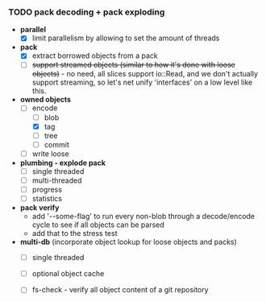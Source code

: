 ### TODO pack decoding + pack exploding
* **parallel**
  * [x] limit parallelism by allowing to set the amount of threads
* **pack**
  * [x] extract borrowed objects from a pack
  * [ ] ~~support streamed objects (similar to how it's done with loose objects)~~ - no need, all slices support io::Read, and we don't
        actually support streaming, so let's net unify 'interfaces' on a low level like this.
* **owned objects**
  * [ ] encode 
    * [ ] blob
    * [x] tag
    * [ ] tree
    * [ ] commit
  * [ ] write loose
* **plumbing - explode pack**
  * [ ] single threaded
  * [ ] multi-threaded
  * [ ] progress
  * [ ] statistics
* **pack verify**
  * add '--some-flag' to run every non-blob through a decode/encode cycle to see if all objects can be parsed
  * add that to the stress test
* **multi-db** (incorporate object lookup for loose objects and packs)
  * [ ] single threaded
  * [ ] optional object cache
  * [ ] fs-check - verify all object content of a git repository


